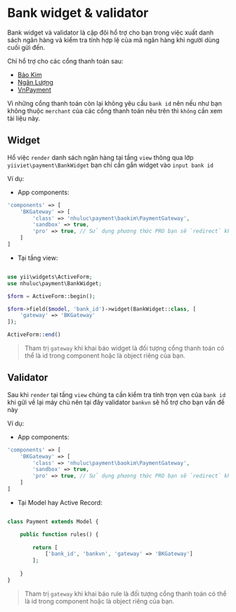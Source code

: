 # Bank widget & validator

Bank widget và validator là cặp đôi hổ trợ cho bạn trong việc xuất danh sách ngân hàng và
kiểm tra tính hợp lệ của mã ngân hàng khi người dùng cuối gửi đến.

Chỉ hổ trợ cho các cổng thanh toán sau:

* [Bảo Kim](https://baokim.vn)
* [Ngân Lượng](https://nganluong.vn)
* [VnPayment](https://vnpayment.vn)

Vì những cổng thanh toán còn lại không yêu cầu `bank id` nên nếu như bạn không thuộc
`merchant` của các cổng thanh toán nêu trên thì `không` cần xem tài liệu này.

## Widget

Hổ việc `render` danh sách ngân hàng tại tầng `view` thông qua lớp 
`yiiviet\payment\BankWidget` bạn chỉ cần gắn widget vào `input bank id`

Ví dụ:

+ App components:

```php
'components' => [
    'BKGateway' => [
        'class' => 'nhuluc\payment\baokim\PaymentGateway',
        'sandbox' => true,
        'pro' => true, // Sử dụng phương thức PRO bạn sẽ `redirect` khách trực tiếp đến bank không thông qua Bảo Kim. Ngược lại `FALSE` thì thanh toán thông qua Bảo Kim.
    ]
]

```

+ Tại tầng view:

```php

use yii\widgets\ActiveForm;
use nhuluc\payment\BankWidget;

$form = ActiveForm::begin();

$form->field($model, 'bank_id')->widget(BankWidget::class, [
    'gateway' => 'BKGateway'
]);

ActiveForm::end()

```

> Tham trị `gateway` khi khai báo widget là đối tượng cổng thanh toán có thể là id trong component hoặc là object riêng của bạn.

## Validator

Sau khi `render` tại tầng `view` chúng ta cần kiểm tra tính trọn vẹn của `bank id`
khi gửi về lại máy chủ nên tại đây validator `bankvn` sẽ hổ trợ cho bạn vấn đề này

Ví dụ:

+ App components:

```php
'components' => [
    'BKGateway' => [
        'class' => 'nhuluc\payment\baokim\PaymentGateway',
        'sandbox' => true,
        'pro' => true, // Sử dụng phương thức PRO bạn sẽ `redirect` khách trực tiếp đến bank không thông qua Bảo Kim. Ngược lại `FALSE` thì thanh toán thông qua Bảo Kim.
    ]
]

```

+ Tại Model hay Active Record:

```php

class Payment extends Model {

    public function rules() {
    
        return [
            ['bank_id', 'bankvn', 'gateway' => 'BKGateway']
        ];
    
    }
}
```

> Tham trị `gateway` khi khai báo rule là đối tượng cổng thanh toán có thể là id trong component hoặc là object riêng của bạn.

